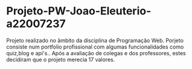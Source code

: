 # Projeto-PW-Joao-Eleuterio-a22007237

Projeto realizado no âmbito da disciplina de Programação Web.
Porjeto consiste num portfolio profissional com algumas funcionalidades como quiz,blog e api's..
Após a avaliação de colegas e dos professores, estes decidiram que o projeto merecia 17 valores.
